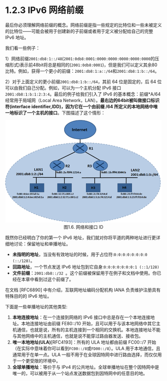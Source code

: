 # 1.2.3 IPv6 网络前缀

最后你必须理解网络前缀的概念。网络前缀是指一些规定的比特位和一些未被定义的比特位——可能会被用于创建新的子前缀或者用于定义被分配给自己的完整 IPv6 地址。

我们看一些例子：

1）网络前缀```2001:db8:1::/48```(```2001:0db8:0001:0000:0000:0000:0000:0000```的压缩形式)表示前48bit将总是相同的(```2001:0db8:0001```)，但是我们可以定义其余80 比特。例如，获得一个更小的前缀：```2001:db8:1:a::/64```和```2001:db8:1:b::/64```。

2）对于上面定义的更小前缀```2001:db8:1:b::/64```，其前 64 位是固定的，后 64 位可以由我们自己分配。例如，可以为一个主机分配 IPv6 接口```2001:db8:1:b:1:2:3:4```。最后的例子给我们引入了 IPv6 的基本概念：前缀\*A/64经常用于局域网（Local Area Network，LAN）。**最右边的64bit被叫做接口标识符(interface identifier,IDD)，因为它在一个由前缀 /64 所定义的本地网络中唯一地标识了一个主机的接口**。下图描述了这个情形：
<center>
<img src="images/iot_in_five_days/1/image006.png"/>
</center>

<center>
图1.6. 网络和接口 ID
</center>

既然你已经明白了你的第一个 IPv6 地址，我们就对你将平道的两种地址进行更详细地讨论：保留地址和单播地址。

* **未指明的地址**，当没有有效地址的时候，用于占位符:```0:0:0:0:0:0:0:0 (::/128)```。
* **回路地址**，一个节点发送 IPv6 地址包到它自身:```0:0:0:0:0:0:0:1 (::1/128)```
* **文件前缀**：```2001:db8::/32 ```。这个前缀被保留用于在例子和文档中使用。你已经在本章中看到过这个前缀了。

在文档 [RFC6890] 中有介绍，互联网地址编码分配机构 IANA 负责维护注册具有特殊目的的 IPv6 地址。
 
下面是一些单播地址的其他类型:
1. **本地连接地址**：在一个连接到网络的 IPv6 接口中总是存在一个本地连接地址。本地连接地址由前缀 FE80::/10 开始，且可以用于与该本地网络中其它主机通信，也就是说，所有的主机连接到一个相同的交换机。本地连接地址不能与其他网络中的主机通信，也就是说不能穿过路由器发送、接收包。
2. **唯一本地地址(ULA)**[RFC4193]：所有的 ULA 地址都由前缀 FC00::/7 开始（在实际中意味着你可以看到```FC00::/8```或```FD00::/8```）。ULA 用于本地通信，且通常用于在单一点。ULA 一般不用于在全球因特网中进行路由选择，而仅仅用于一个更受限的环境中。
3. **全球单播地址**：等价于与 IPv4 的公共地址。全球单播地址在整个因特网中是唯一的，可以被用于从一个站点发送数据包到因特网中的任意目的地。


